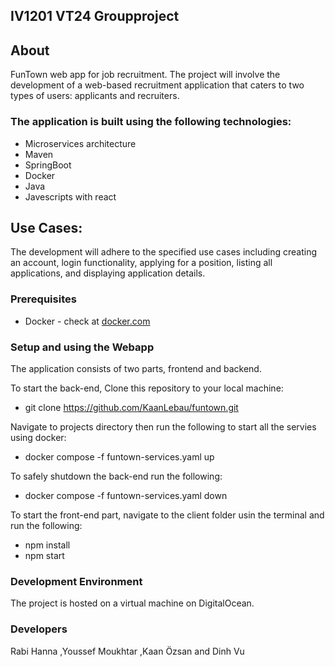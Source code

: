 ## IV1201 VT24 Groupproject 
## About
FunTown web app for job recruitment. The project will involve the development of a web-based recruitment application that caters to two types of users: applicants and recruiters. 

### The application is built using the following technologies:
* Microservices architecture
* Maven
* SpringBoot
* Docker
* Java
* Javescripts with react

## Use Cases:
The development will adhere to the specified use cases including creating an account, login functionality, applying for a position, listing all applications, and displaying application details.

### Prerequisites
* Docker - check at [docker.com](https://www.docker.com/)

### Setup and using the Webapp
The application consists of two parts, frontend and backend.

To start the back-end, 
Clone this repository to your local machine:
  
* git clone https://github.com/KaanLebau/funtown.git

Navigate to projects directory then run the following to start all the servies using docker:
  
* docker compose -f funtown-services.yaml up

To safely shutdown the back-end run the following:
  
* docker compose -f funtown-services.yaml down

To start the front-end part, navigate to the client folder usin the terminal and run the following:
* npm install
* npm start

### Development Environment
The project is hosted on a virtual machine on DigitalOcean.

### Developers
Rabi Hanna
,Youssef Moukhtar
,Kaan Özsan
and Dinh Vu
